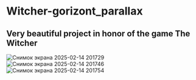 # Witcher-gorizont_parallax
## Very beautiful project in honor of the game The Witcher
![Снимок экрана 2025-02-14 201729](https://github.com/user-attachments/assets/167f5668-a9a8-4956-82ec-d99f453ff3fd)
![Снимок экрана 2025-02-14 201746](https://github.com/user-attachments/assets/45158f14-3442-4cc9-bcf5-b3ee27db79f3)
![Снимок экрана 2025-02-14 201754](https://github.com/user-attachments/assets/422ab6d1-9fa3-4f67-8638-67dc25f9bb1d)
